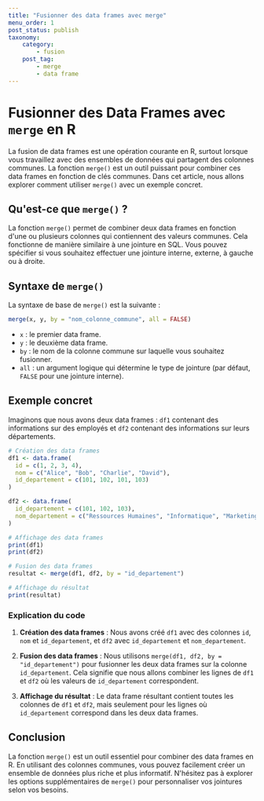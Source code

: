 ```yaml
---
title: "Fusionner des data frames avec merge"
menu_order: 1
post_status: publish
taxonomy:
    category:
        - fusion
    post_tag:
        - merge
        - data frame
---
```


# Fusionner des Data Frames avec `merge` en R

La fusion de data frames est une opération courante en R, surtout lorsque vous travaillez avec des ensembles de données qui partagent des colonnes communes. La fonction `merge()` est un outil puissant pour combiner ces data frames en fonction de clés communes. Dans cet article, nous allons explorer comment utiliser `merge()` avec un exemple concret.

## Qu'est-ce que `merge()` ?

La fonction `merge()` permet de combiner deux data frames en fonction d'une ou plusieurs colonnes qui contiennent des valeurs communes. Cela fonctionne de manière similaire à une jointure en SQL. Vous pouvez spécifier si vous souhaitez effectuer une jointure interne, externe, à gauche ou à droite.

## Syntaxe de `merge()`

La syntaxe de base de `merge()` est la suivante :

```R
merge(x, y, by = "nom_colonne_commune", all = FALSE)
```

- `x` : le premier data frame.
- `y` : le deuxième data frame.
- `by` : le nom de la colonne commune sur laquelle vous souhaitez fusionner.
- `all` : un argument logique qui détermine le type de jointure (par défaut, `FALSE` pour une jointure interne).

## Exemple concret

Imaginons que nous avons deux data frames : `df1` contenant des informations sur des employés et `df2` contenant des informations sur leurs départements.

```R
# Création des data frames
df1 <- data.frame(
  id = c(1, 2, 3, 4),
  nom = c("Alice", "Bob", "Charlie", "David"),
  id_departement = c(101, 102, 101, 103)
)

df2 <- data.frame(
  id_departement = c(101, 102, 103),
  nom_departement = c("Ressources Humaines", "Informatique", "Marketing")
)

# Affichage des data frames
print(df1)
print(df2)

# Fusion des data frames
resultat <- merge(df1, df2, by = "id_departement")

# Affichage du résultat
print(resultat)
```

### Explication du code

1. **Création des data frames** : Nous avons créé `df1` avec des colonnes `id`, `nom` et `id_departement`, et `df2` avec `id_departement` et `nom_departement`.

2. **Fusion des data frames** : Nous utilisons `merge(df1, df2, by = "id_departement")` pour fusionner les deux data frames sur la colonne `id_departement`. Cela signifie que nous allons combiner les lignes de `df1` et `df2` où les valeurs de `id_departement` correspondent.

3. **Affichage du résultat** : Le data frame résultant contient toutes les colonnes de `df1` et `df2`, mais seulement pour les lignes où `id_departement` correspond dans les deux data frames.

## Conclusion

La fonction `merge()` est un outil essentiel pour combiner des data frames en R. En utilisant des colonnes communes, vous pouvez facilement créer un ensemble de données plus riche et plus informatif. N'hésitez pas à explorer les options supplémentaires de `merge()` pour personnaliser vos jointures selon vos besoins.


